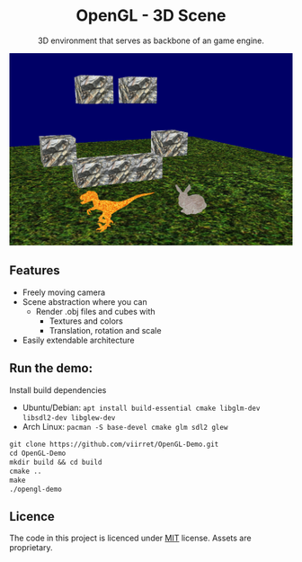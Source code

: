 <div align="center">

# OpenGL - 3D Scene

3D environment that serves as backbone of an game engine.

![scene](resources/example.png)

</div>

## Features

- Freely moving camera
- Scene abstraction where you can
    - Render .obj files and cubes with
        - Textures and colors
        - Translation, rotation and scale
- Easily extendable architecture

## Run the demo:

Install build dependencies
- Ubuntu/Debian: `apt install build-essential cmake libglm-dev libsdl2-dev libglew-dev`
- Arch Linux: `pacman -S base-devel cmake glm sdl2 glew`

```
git clone https://github.com/viirret/OpenGL-Demo.git
cd OpenGL-Demo
mkdir build && cd build
cmake ..
make
./opengl-demo
```

## Licence

The code in this project is licenced under [MIT](LICENCE) license. Assets are proprietary.
